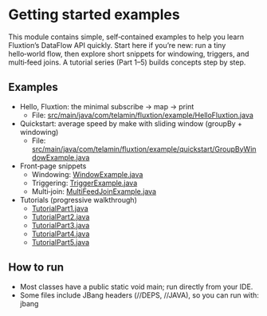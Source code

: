 # Getting started examples

This module contains simple, self‑contained examples to help you learn Fluxtion’s DataFlow API quickly. Start here if
you’re new: run a tiny hello‑world flow, then explore short snippets for windowing, triggers, and multi‑feed joins. A
tutorial series (Part 1–5) builds concepts step by step.

## Examples

- Hello, Fluxtion: the minimal subscribe → map → print
  - File: [src/main/java/com/telamin/fluxtion/example/HelloFluxtion.java](src/main/java/com/telamin/fluxtion/example/HelloFluxtion.java)
- Quickstart: average speed by make with sliding window (groupBy + windowing)
  - File: [src/main/java/com/telamin/fluxtion/example/quickstart/GroupByWindowExample.java](src/main/java/com/telamin/fluxtion/example/quickstart/GroupByWindowExample.java)
- Front‑page snippets
  - Windowing: [WindowExample.java](src/main/java/com/telamin/fluxtion/example/frontpage/windowing/WindowExample.java)
  - Triggering: [TriggerExample.java](src/main/java/com/telamin/fluxtion/example/frontpage/triggering/TriggerExample.java)
  - Multi‑join: [MultiFeedJoinExample.java](src/main/java/com/telamin/fluxtion/example/frontpage/multijoin/MultiFeedJoinExample.java)
- Tutorials (progressive walkthrough)
  - [TutorialPart1.java](src/main/java/com/telamin/fluxtion/example/tutorial/TutorialPart1.java)
  - [TutorialPart2.java](src/main/java/com/telamin/fluxtion/example/tutorial/TutorialPart2.java)
  - [TutorialPart3.java](src/main/java/com/telamin/fluxtion/example/tutorial/TutorialPart3.java)
  - [TutorialPart4.java](src/main/java/com/telamin/fluxtion/example/tutorial/TutorialPart4.java)
  - [TutorialPart5.java](src/main/java/com/telamin/fluxtion/example/tutorial/TutorialPart5.java)

## How to run

- Most classes have a public static void main; run directly from your IDE.
- Some files include JBang headers (//DEPS, //JAVA), so you can run with: jbang <path-to-file>
